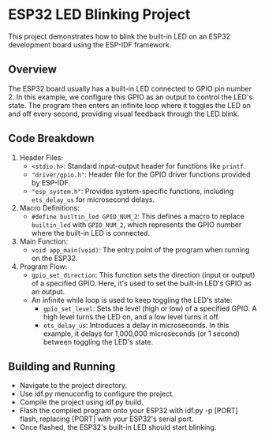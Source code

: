 # ESP32 LED Blinking Project
This project demonstrates how to blink the built-in LED on an ESP32 development board using the ESP-IDF framework.

## Overview
The ESP32 board usually has a built-in LED connected to GPIO pin number 2. In this example, we configure this GPIO as an output to control the LED's state. The program then enters an infinite loop where it toggles the LED on and off every second, providing visual feedback through the LED blink.

## Code Breakdown
1. Header Files:
    + `<stdio.h>`: Standard input-output header for functions like `printf`.
    + `"driver/gpio.h"`: Header file for the GPIO driver functions provided by ESP-IDF.
    + `"esp_system.h"`: Provides system-specific functions, including `ets_delay_us` for microsecond delays.
2. Macro Definitions:
    + `#define builtin_led GPIO_NUM_2`: This defines a macro to replace `builtin_led` with `GPIO_NUM_2`, which represents the GPIO number where the built-in LED is connected.
3. Main Function:
    + `void app_main(void)`: The entry point of the program when running on the ESP32.
4. Program Flow:
    + `gpio_set_direction`: This function sets the direction (input or output) of a specified GPIO. Here, it's used to set the built-in LED's GPIO as an output.
    + An infinite while loop is used to keep toggling the LED's state:
        + `gpio_set_level`: Sets the level (high or low) of a specified GPIO. A high level turns the LED on, and a low level turns it off.
        + `ets_delay_us`: Introduces a delay in microseconds. In this example, it delays for 1,000,000 microseconds (or 1 second) between toggling the LED's state.

## Building and Running
+ Navigate to the project directory.
+ Use idf.py menuconfig to configure the project.
+ Compile the project using idf.py build.
+ Flash the compiled program onto your ESP32 with idf.py -p [PORT] flash, replacing [PORT] with your ESP32's    serial port.
+ Once flashed, the ESP32's built-in LED should start blinking.